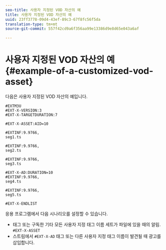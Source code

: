 ```yaml
---
seo-title: 사용자 지정된 VOD 자산의 예
title: 사용자 지정된 VOD 자산의 예
uuid: 23ff3778-09d4-43ef-89c3-67f8fc56f5da
translation-type: tm+mt
source-git-commit: 557f42cd9a6f356aa99e13386d9e8d65e043a6af

---
```



# 사용자 지정된 VOD 자산의 예 {#example-of-a-customized-vod-asset}

다음은 사용자 지정된 VOD 자산의 예입니다.

```
#EXTM3U
#EXT-X-VERSION:3
#EXT-X-TARGETDURATION:7
 
#EXT-X-ASSET:AID=10
 
#EXTINF:9.9766,
seg1.ts
 
#EXTINF:9.9766,
seg2.ts
 
#EXTINF:9.9766,
seg3.ts
 
#EXT-X-AD:DURATION=10
#EXTINF:9.9766,
seg4.ts
 
#EXTINF:9.9766,
seg5.ts
 
#EXT-X-ENDLIST
```

응용 프로그램에서 다음 시나리오를 설정할 수 있습니다.

* 태그 또는 구독한 기타 모든 사용자 지정 태그 이름 세트가 파일에 있을 때의 알림. `#EXT-X-ASSET`
* 스트림에서 `#EXT-X-AD` 태그 또는 다른 사용자 지정 태그 이름이 발견될 때 광고를 삽입합니다.


